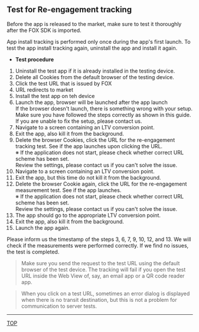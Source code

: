 ## Test for Re-engagement tracking

Before the app is released to the market, make sure to test it thoroughly after the FOX SDK is imported.

App install tracking is performed only once during the app's first launch. To test the app install tracking again, uninstall the app and install it again.

* **Test procedure**

1. Uninstall the test app if it is already installed in the testing device.
1. Delete all Cookies from the default browser of the testing device.
1. Click the test URL that is issued by FOX
1. URL redirects to market
1. Install the test app on teh device<br />
1. Launch the app, browser will be launched after the app launch<br />
If the browser doesn't launch, there is something wrong with your setup. Make sure you have followed the steps correctly as shown in this guide. If you are unable to fix the setup, please contact us.
1. Navigate to a screen containing an LTV conversion point.<br />
1. Exit the app, also kill it from the background.<br />
1. Delete the browser Cookies, click the URL for the re-engagement tracking test. See if the app launches upon clicking the URL.<br />
※ If the application does not start, please check whether correct URL scheme has been set.<br />
Review the settings, please contact us if you can't solve the issue.<br />
1. Navigate to a screen containing an LTV conversion point.<br />
1. Exit the app, but this time do not kill it from the background.
1. Delete the browser Cookie again, click the URL for the re-engagement measurement test. See if the app launches.<br />
※ If the application does not start, please check whether correct URL scheme has been set.<br />
Review the settings, please contact us if you can't solve the issue.<br />
1. The app should go to the appropriate LTV conversion point.
1. Exit the app, also kill it from the background.
1. Launch the app again.  


Please inform us the timestamp of the steps 3, 6, 7, 9, 10, 12, and 13. We will check if the measurements were performed correctly. If we find no issues, the test is completed.

>Make sure you send the request to the test URL using the default browser of the test device. The tracking will fail if you open the test URL inside the Web View of, say, an email app or a QR code reader app.

> When you click on a test URL, sometimes an error dialog is displayed when there is no transit destination, but this is not a problem for communication to server tests.

---
[TOP](/lang/en/README.md)
